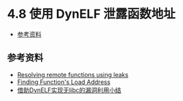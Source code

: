 # 4.8 使用 DynELF 泄露函数地址

- [参考资料](#参考资料)


## 参考资料
- [Resolving remote functions using leaks](https://docs.pwntools.com/en/stable/dynelf.html)
- [Finding Function's Load Address](http://uaf.io/exploitation/misc/2016/04/02/Finding-Functions.html)
- [借助DynELF实现无libc的漏洞利用小结](http://bobao.360.cn/learning/detail/3298.html)
